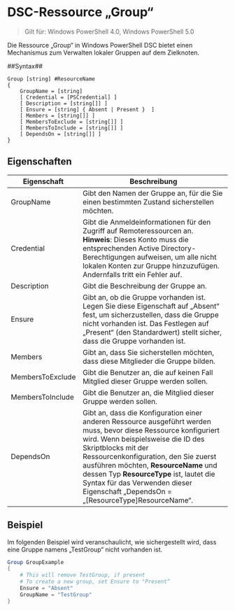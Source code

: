 # DSC-Ressource „Group“

> Gilt für: Windows PowerShell 4.0, Windows PowerShell 5.0

Die Ressource „Group“ in Windows PowerShell DSC bietet einen Mechanismus zum Verwalten lokaler Gruppen auf dem Zielknoten.

##Syntax##
```
Group [string] #ResourceName
{
    GroupName = [string]
    [ Credential = [PSCredential] ]
    [ Description = [string[]] ]
    [ Ensure = [string] { Absent | Present }  ]
    [ Members = [string[]] ]
    [ MembersToExclude = [string[]] ]
    [ MembersToInclude = [string[]] ]
    [ DependsOn = [string[]] ]
}
```

## Eigenschaften

|  Eigenschaft  |  Beschreibung   | 
|---|---| 
| GroupName| Gibt den Namen der Gruppe an, für die Sie einen bestimmten Zustand sicherstellen möchten.| 
| Credential| Gibt die Anmeldeinformationen für den Zugriff auf Remoteressourcen an. **Hinweis**: Dieses Konto muss die entsprechenden Active Directory-Berechtigungen aufweisen, um alle nicht lokalen Konten zur Gruppe hinzuzufügen. Andernfalls tritt ein Fehler auf.
| Description| Gibt die Beschreibung der Gruppe an.| 
| Ensure| Gibt an, ob die Gruppe vorhanden ist. Legen Sie diese Eigenschaft auf „Absent“ fest, um sicherzustellen, dass die Gruppe nicht vorhanden ist. Das Festlegen auf „Present“ (den Standardwert) stellt sicher, dass die Gruppe vorhanden ist.| 
| Members| Gibt an, dass Sie sicherstellen möchten, dass diese Mitglieder die Gruppe bilden.| 
| MembersToExclude| Gibt die Benutzer an, die auf keinen Fall Mitglied dieser Gruppe werden sollen.| 
| MembersToInclude| Gibt die Benutzer an, die Mitglied dieser Gruppe werden sollen.| 
| DependsOn | Gibt an, dass die Konfiguration einer anderen Ressource ausgeführt werden muss, bevor diese Ressource konfiguriert wird. Wenn beispielsweise die ID des Skriptblocks mit der Ressourcenkonfiguration, den Sie zuerst ausführen möchten, __ResourceName__ und dessen Typ __ResourceType__ ist, lautet die Syntax für das Verwenden dieser Eigenschaft „DependsOn = „[ResourceType]ResourceName“.| 

## Beispiel

Im folgenden Beispiel wird veranschaulicht, wie sichergestellt wird, dass eine Gruppe namens „TestGroup“ nicht vorhanden ist. 

```powershell
Group GroupExample
{
    # This will remove TestGroup, if present
    # To create a new group, set Ensure to "Present“
    Ensure = "Absent"
    GroupName = "TestGroup"
}
```
<!--HONumber=Feb16_HO4-->
